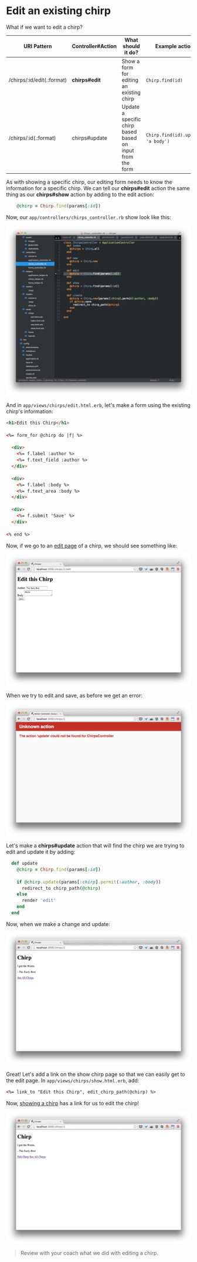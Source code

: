 # Edit an existing chirp

What if we want to edit a chirp?

| URI Pattern | Controller#Action | What should it do? | Example action code |
| -- | -- | -- | -- |
| /chirps/:id/edit(.:format) | **chirps#edit** | Show a form for editing an existing chirp | `Chirp.find(id)` |
| /chirps/:id(.:format) | chirps#update | Update a specific chirp based based on input from the form  | `Chirp.find(id).update(body: 'a body')` |

As with showing a specific chirp, our editing form needs to know the information for a specific chirp.  We can tell our **chirps#edit** action the same thing as our **chirps#show** action by adding to the edit action:

```rb
    @chirp = Chirp.find(params[:id])
```

Now, our `app/controllers/chirps_controller.rb` show look like this:

![](../images/sublime_controller_edit.png)

And in `app/views/chirps/edit.html.erb`, let's make a form using the existing chirp's information:

```html
<h1>Edit this Chirp</h1>

<%= form_for @chirp do |f| %>

  <div>
    <%= f.label :author %>
    <%= f.text_field :author %>
  </div>

  <div>
    <%= f.label :body %>
    <%= f.text_area :body %>
  </div>

  <div>
    <%= f.submit 'Save' %>
  </div>

<% end %>
```

Now, if we go to an [edit page](http://localhost:3000/chirps/2/edit) of a chirp, we should see something like:

![](../images/chrome_edit.png)

When we try to edit and save, as before we get an error:

![](../images/chrome_update_error.png)


Let's make a **chirps#update** action that will find the chirp we are trying to edit and update it by adding:

```rb
  def update
    @chirp = Chirp.find(params[:id])

    if @chirp.update(params[:chirp].permit(:author, :body))
      redirect_to chirp_path(@chirp)
    else
      render 'edit'
    end
  end
```

Now, when we make a change and update:

![](../images/chrome_chirp_updated.png)

Great!  Let's add a link on the show chirp page so that we can easily get to the edit page.  In `app/views/chirps/show.html.erb`, add:

```html
<%= link_to "Edit this Chirp", edit_chirp_path(@chirp) %>
```

Now, [showing a chirp](http://localhost:3000/chirps/2) has a link for us to edit the chirp!

![](../images/chrome_edit_chirp_link.png)

> Review with your coach what we did with editing a chirp.
